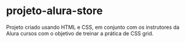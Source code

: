 # projeto-alura-store
Projeto criado usando HTML e CSS, em conjunto com os instrutores da Alura cursos com o objetivo de treinar a prática de CSS grid.

